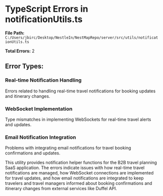 # TypeScript Errors in notificationUtils.ts

**File Path:** `C:/Users/jbirc/Desktop/NestleIn/NestMapRepo/server/src/utils/notificationUtils.ts`

**Total Errors:** 2

## Error Types:

### Real-time Notification Handling
Errors related to handling real-time travel notifications for booking updates and itinerary changes.

### WebSocket Implementation
Type mismatches in implementing WebSockets for real-time travel alerts and updates.

### Email Notification Integration
Problems with integrating email notifications for travel booking confirmations and updates.

This utility provides notification helper functions for the B2B travel planning SaaS application. The errors indicate issues with how real-time travel notifications are managed, how WebSocket connections are implemented for travel updates, and how email notifications are integrated to keep travelers and travel managers informed about booking confirmations and itinerary changes from external services like Duffel API.
